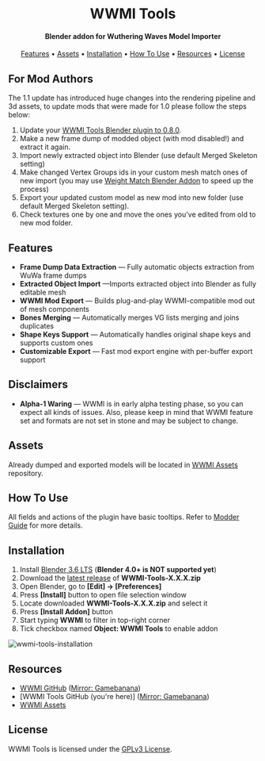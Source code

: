 <h1 align="center">WWMI Tools</h1>

<h4 align="center">Blender addon for Wuthering Waves Model Importer</h4>

<p align="center">
  <a href="#features">Features</a> •
  <a href="#assets">Assets</a> •
  <a href="#installation">Installation</a> •
  <a href="#how-to-use">How To Use</a> • 
  <a href="#resources">Resources</a> •
  <a href="#license">License</a>
</p>

## For Mod Authors

The 1.1 update has introduced huge changes into the rendering pipeline and 3d assets, to update mods that were made for 1.0 please follow the steps below:
1. Update your [WWMI Tools Blender plugin to 0.8.0](https://github.com/SpectrumQT/WWMI-TOOLS/releases/tag/v0.8.0).
2. Make a new frame dump of modded object (with mod disabled!) and extract it again.
3. Import newly extracted object into Blender (use default Merged Skeleton setting)
4. Make changed Vertex Groups ids in your custom mesh match ones of new import (you may use [Weight Match Blender Addon](https://gamebanana.com/tools/15699) to speed up the process)
5. Export your updated custom model as new mod into new folder (use default Merged Skeleton setting).
6. Check textures one by one and move the ones you've edited from old to new mod folder.

## Features  

- **Frame Dump Data Extraction** — Fully automatic objects extraction from WuWa frame dumps
- **Extracted Object Import** —Imports extracted object into Blender as fully editable mesh
- **WWMI Mod Export** — Builds plug-and-play WWMI-compatible mod out of mesh components
- **Bones Merging** — Automatically merges VG lists merging and joins duplicates 
- **Shape Keys Support** — Automatically handles original shape keys and supports custom ones
- **Customizable Export** — Fast mod export engine with per-buffer export support

## Disclaimers  

- **Alpha-1 Waring** — WWMI is in early alpha testing phase, so you can expect all kinds of issues. Also, please keep in mind that WWMI feature set and formats are not set in stone and may be subject to change.

## Assets  

Already dumped and exported models will be located in [WWMI Assets](https://github.com/SpectrumQT/WWMI-Assets) repository.

## How To Use

All fields and actions of the plugin have basic tooltips. Refer to [Modder Guide](https://github.com/SpectrumQT/WWMI-TOOLS/blob/main/guides/modder_guide.md) for more details.

## Installation

1. Install [Blender 3.6 LTS](https://www.blender.org/download/lts/3-6) (**Blender 4.0+ is NOT supported yet**)
2. Download the [latest release](https://github.com/SpectrumQT/WWMI-Tools/releases/latest) of **WWMI-Tools-X.X.X.zip**
3. Open Blender, go to **[Edit] -> [Preferences]**
4. Press **[Install]** button to open file selection window
5. Locate downloaded **WWMI-Tools-X.X.X.zip** and select it
6. Press **[Install Addon]** button
7. Start typing  **WWMI** to filter in top-right corner
8. Tick checkbox named **Object: WWMI Tools** to enable addon

![wwmi-tools-installation](https://github.com/SpectrumQT/WWMI-TOOLS/blob/main/public-media/Installation.gif)

## Resources

- [WWMI GitHub](https://github.com/SpectrumQT/WWMI) ([Mirror: Gamebanana](https://gamebanana.com/tools/17252))
- [WWMI Tools GitHub (you're here)] ([Mirror: Gamebanana](https://gamebanana.com/tools/17289))
- [WWMI Assets](https://github.com/SpectrumQT/WWMI-Assets)
  
## License

WWMI Tools is licensed under the [GPLv3 License](https://github.com/SpectrumQT/WWMI-Tools/blob/main/LICENSE).
